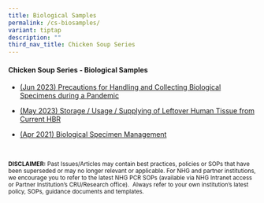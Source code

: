 ```yaml
---
title: Biological Samples
permalink: /cs-biosamples/
variant: tiptap
description: ""
third_nav_title: Chicken Soup Series
---
```

<h4><strong>Chicken Soup Series - Biological Samples</strong></h4>
<p></p>
<ul data-tight="true" class="tight">
<li>
<p><a href="/files/Chicken Soup/Biological Samples/Jun_23__Precautions_for_Handling_and_Collecting_Biological_Specimens_during_a_Pandemic.pdf" rel="noopener noreferrer nofollow" target="_blank">(Jun 2023) Precautions for Handling and Collecting Biological Specimens during a Pandemic</a>
</p>
</li>
<li>
<p><a href="/files/Chicken Soup/Biological Samples/May_23__Storage_Usage_Supplying_of_Leftover_Human_Tissue_from_Current_HBR.pdf" rel="noopener noreferrer nofollow" target="_blank">(May 2023) Storage / Usage / Supplying of Leftover Human Tissue from Current HBR</a>
</p>
</li>
<li>
<p><a href="/files/Chicken Soup/Biological Samples/Apr_21__Biological_Specimen_Management.pdf" rel="noopener noreferrer nofollow" target="_blank">(Apr 2021) Biological Specimen Management</a>
</p>
</li>
</ul>
<p></p>
<p>
<br>
</p>
<p><strong><sup>DISCLAIMER:</sup></strong><sup> Past Issues/Articles may contain best practices, policies or SOPs that have been superseded or may no longer relevant or applicable. For NHG and partner institutions, we encourage you to refer to the latest NHG PCR SOPs (available via NHG Intranet access or Partner Institution’s CRU/Research office).&nbsp; Always refer to your own institution’s latest policy, SOPs, guidance documents and templates.</sup>
</p>